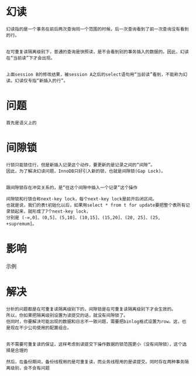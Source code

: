 
# 幻读

    幻读指的是一个事务在前后两次查询同一个范围的时候，后一次查询看到了前一次查询没有看到的行。
    
    
    在可重复读隔离级别下，普通的查询是快照读，是不会看到别的事务插入的数据的。因此，幻读在“当前读”下才会出现。
    
    
    上面session B的修改结果，被session A之后的select语句用“当前读”看到，不能称为幻读。幻读仅专指“新插入的行”。
    
    
    
# 问题

    首先是语义上的
    
 # 间隙锁
    
    行锁只能锁住行，但是新插入记录这个动作，要更新的是记录之间的“间隙”。
    因此，为了解决幻读问题，InnoDB只好引入新的锁，也就是间隙锁(Gap Lock)。
    
        
    跟间隙锁存在冲突关系的，是“往这个间隙中插入一个记录”这个操作
    
    间隙锁和行锁合称next-key lock，每个next-key lock是前开后闭区间。
    也就是说，我们的表t初始化以后，如果用select * from t for update要把整个表所有记录锁起来，就形成了7个next-key lock，
    分别是 (-∞,0]、(0,5]、(5,10]、(10,15]、(15,20]、(20, 25]、(25, +supremum]。
        

# 影响



示例


 
 
 
 # 解决
 
    分析的问题都是在可重复读隔离级别下的，间隙锁是在可重复读隔离级别下才会生效的。
    所以，你如果把隔离级别设置为读提交的话，就没有间隙锁了。
    但同时，你要解决可能出现的数据和日志不一致问题，需要把binlog格式设置为row。这，也是现在不少公司使用的配置组合。


    务不需要可重复读的保证，这样考虑到读提交下操作数据的锁范围更小（没有间隙锁），这个选择是合理的
    
    然后，在备份期间，备份线程用的是可重复读，而业务线程用的是读提交。同时存在两种事务隔离级别，会不会有问题
    
    
 
    